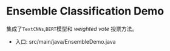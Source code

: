 # Ensemble Classification Demo
集成了`TextCNNs`,`BERT`模型和 *weighted vote* 投票方法。
- 入口: src/main/java/EnsembleDemo.java